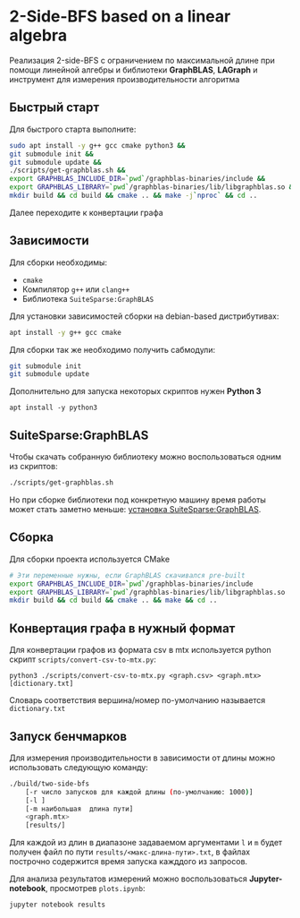2-Side-BFS based on a linear algebra
====================================
Реализация 2-side-BFS с ограничением по максимальной длине при помощи линейной алгебры и библиотеки __GraphBLAS__, __LAGraph__ и инструмент для измерения производительности алгоритма

Быстрый старт
-------------
Для быстрого старта выполните:
```bash
sudo apt install -y g++ gcc cmake python3 &&
git submodule init &&
git submodule update &&
./scripts/get-graphblas.sh &&
export GRAPHBLAS_INCLUDE_DIR=`pwd`/graphblas-binaries/include &&
export GRAPHBLAS_LIBRARY=`pwd`/graphblas-binaries/lib/libgraphblas.so &&
mkdir build && cd build && cmake .. && make -j`nproc` && cd ..
```

Далее переходите к конвертации графа

Зависимости
-----------
Для сборки необходимы:
- `cmake`
- Компилятор `g++` или `clang++`
- Библиотека `SuiteSparse:GraphBLAS`

Для установки зависимостей сборки на debian-based дистрибутивах:
```bash
apt install -y g++ gcc cmake
```

Для сборки так же необходимо получить сабмодули:
```bash
git submodule init
git submodule update
```

Дополнительно для запуска некоторых скриптов нужен __Python 3__
```
apt install -y python3
```

SuiteSparse:GraphBLAS
---------------------
Чтобы скачать собранную библиотеку можно воспользоваться одним из скриптов:
```bash
./scripts/get-graphblas.sh
```

Но при сборке библиотеки под конкретную машину время работы может стать заметно меньше: [установка SuiteSparse:GraphBLAS](https://github.com/DrTimothyAldenDavis/GraphBLAS/blob/stable/README.md).

Сборка
------
Для сборки проекта используется CMake
```bash
# Эти переменные нужны, если GraphBLAS скачивался pre-built
export GRAPHBLAS_INCLUDE_DIR=`pwd`/graphblas-binaries/include
export GRAPHBLAS_LIBRARY=`pwd`/graphblas-binaries/lib/libgraphblas.so
mkdir build && cd build && cmake .. && make && cd ..
```

Конвертация графа в нужный формат
---------------------------------
Для конвертации графов из формата csv в mtx используется python скрипт `scripts/convert-csv-to-mtx.py`:
```
python3 ./scripts/convert-csv-to-mtx.py <graph.csv> <graph.mtx> [dictionary.txt]
```
Словарь соответствия вершина/номер по-умолчанию называется `dictionary.txt`

Запуск бенчмарков
-----------------
Для измерения производительности в зависимости от длины можно использовать следующую команду:
```bash
./build/two-side-bfs
    [-r число запусков для каждой длины (по-умолчанию: 1000)]
    [-l ]
    [-m наибольшая  длина пути] 
    <graph.mtx>
    [results/]
```
Для каждой из длин в диапазоне задаваемом аргументами `l` и `m` будет получен файл по пути `results/<макс-длина-пути>.txt`, в файлах построчно содержится время запуска кажддого из запросов.

Для анализа результатов измерений можно воспользоваться __Jupyter-notebook__, просмотрев `plots.ipynb`:
```bash
jupyter notebook results
```

